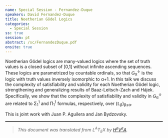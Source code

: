 ```yaml
---
name: Special Session - Fernandez-Duque
speakers: David Fernandez-Duque
title: Noetherian Gödel Logics
categories:
  - Special Session
ss: true
session: pt
abstract: /sc/FernandezDuque.pdf
onsite: true
---
```

<p>Noetherian Gödel logics are many-valued logics where the set of truth values is a closed subset of [0,1] without infinite ascending sequences.
These logics are parametrized by countable ordinals, so that <span style="font-family:sans-serif"> </span><span style="font-family:sans-serif"><span style="font-style:italic">G</span></span><sub>&#x3B1;</sub><sup>&#x2193;</sup> is the logic with truth values inversely isomorphic to &#x3B1;+1.
In this talk we discuss the complexity of satisfiability and validity for each Noetherian Gödel logic, strengthening and generalizing results of Baaz-Leitsch-Zach and H&#xE1;jek.
Specifically, we show that the complexity of satisfiability and validity in <span style="font-family:sans-serif"> </span><span style="font-family:sans-serif"><span style="font-style:italic">G</span></span><sub>&#x3B1;</sub><sup>&#x2193;</sup> are related to &#x3A3;<sub>1</sub><sup>1</sup> and &#x3A0;<sub>1</sub><sup>1</sup> formulas, respectively, over (&#x1D543;<sub>&#x3B2;</sub>)<sub>&#x3B2;&#x2264;&#x3B1;</sub>.</p><p>This is joint work with Juan P. Aguilera and Jan Bydzovsky.</p><!--CUT END -->
<!--HTMLFOOT-->
<!--ENDHTML-->
<!--FOOTER-->
<hr style="height:2"><blockquote class="quote"><em>This document was translated from L<sup>A</sup>T<sub>E</sub>X by
</em><a href="http://hevea.inria.fr/index.html"><em>H</em><em><span style="font-size:small"><sup>E</sup></span></em><em>V</em><em><span style="font-size:small"><sup>E</sup></span></em><em>A</em></a><em>.</em></blockquote>
